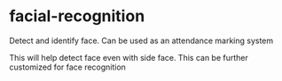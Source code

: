 # facial-recognition
Detect and identify face. Can be used as an attendance marking system

This will help detect face even with side face.  This can be further customized for face recognition
